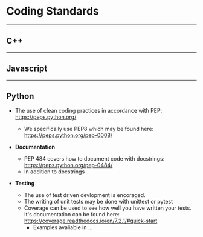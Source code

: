 # Coding Standards

---
## C++

---
## Javascript

---
## Python


+ The use of clean coding practices in accordance with PEP: https://peps.python.org/

    + We specifically use PEP8 which may be found here: https://peps.python.org/pep-0008/

+   **Documentation**
    + PEP 484 covers how to document code with docstrings: https://peps.python.org/pep-0484/
    + In addition to docstrings 

+ **Testing**
    + The use of test driven devlopment is encoraged. 
    + The writing of unit tests may be done with unittest or pytest
    + Coverage can be used to see how well you have written your tests. It's documentation can be found here: https://coverage.readthedocs.io/en/7.2.1/#quick-start 
        + Examples avaliable in ...